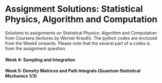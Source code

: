 # Assignment Solutions: Statistical Physics, Algorithm and Computation
Solutions to assignments on Statistical Physics: Algorithm and Computation from Coursera (lectures by Werner Krauth). The python codes are enclosed from the Week4 onwards. Please note that the several part of a codes is from the assignment question.  

#### Week 4: Sampling and Integration 
#### Week 5: Density Matrices and Path Integrals (Quantum Statistical Mechanics 1/3)
